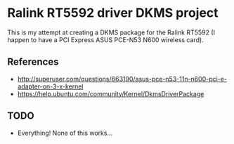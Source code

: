 # Ralink RT5592 driver DKMS project
This is my attempt at creating a DKMS package for the Ralink RT5592 (I happen to have a PCI Express ASUS PCE-N53 N600 wireless card).

## References
* http://superuser.com/questions/663190/asus-pce-n53-11n-n600-pci-e-adapter-on-3-x-kernel
* https://help.ubuntu.com/community/Kernel/DkmsDriverPackage

## TODO
* Everything! None of this works...
